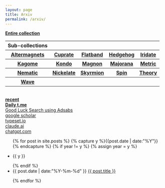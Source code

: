 ```yaml
---
layout: page
title: Arxiv
permalink: /arxiv/
---
```

 
  <a href="../../entire-collection"><b>   Entire collection  </b></a>
  <br>
  
  <table>
      <tr>
        <th>Sub-collections</th>
        <th></th>
        <th></th>
        <th></th>
        <th></th>
    </tr>
    <tr>
        <th><a href="../arxiv/altermagnet">Altermagnets</a></th>
        <th><a href="../arxiv/cuprate">Cuprate</a></th>
        <th><a href="../arxiv/flat">Flatband</a></th>
        <th><a href="../arxiv/hedgehog">Hedgehog</a></th>
        <th><a href="../arxiv/iridate">Iridate</a></th>
    </tr>
    <tr>
        <th><a href="../arxiv/kagome">Kagome</a></th>
        <th><a href="../arxiv/kondo">Kondo</a></th>
        <th><a href="../arxiv/magnon">Magnon</a></th>
        <th><a href="../arxiv/majorana">Majorana</a></th>
        <th><a href="../arxiv/metric">Metric</a></th>
    </tr>
    <tr>
       <th><a href="../arxiv/nematic">Nematic</a></th>
       <th><a href="../arxiv/nickelate">Nickelate</a></th>
       <th><a href="../arxiv/skyrmion">Skyrmion</a></th>
        <th><a href="../arxiv/spin">Spin</a></th>
       <th><a href="../arxiv/theory">Theory</a></th>
    </tr>
    <tr>
       <th><a href="../arxiv/wave">Wave</a></th>
       <th></th>
       <th></th>
       <th></th>
       <th></th>
    </tr>
</table>
  <br>
  <a href="../arxiv/recent"><b>   recent </b></a>
  <br>
  <a href="https://jinhong-park.github.io/t_me"><b> Daily t.me </b></a>
  <br>
  <a href="#" onclick="window.open('https://ui.adsabs.harvard.edu', '_blank', 'width=1000,height=600');"> Good Luck Search using Adsabs </a>
  <br>
  <a href="#" onclick="window.open('https://scholar.google.com', '_blank', 'width=1000,height=600');"> google scholar </a>
  <br>
  <a href="#" onclick="window.open('https://typeset.io', '_blank', 'width=1000,height=600');"> typeset.io </a>
  <br>
  <a href="#" onclick="window.open('https://claude.ai', '_blank', 'width=1000,height=600');"> claude.ai </a>
  <br>
  <a href="#" onclick="window.open('https://chatgpt.com', '_blank', 'width=1000,height=600');"> chatgpt.com </a>
  <br>
   
<ul class="listing">
{% for post in site.posts %}
  {% capture y %}{{post.date | date:"%Y"}}{% endcapture %}
  {% if year != y %}
    {% assign year = y %}
    <li class="listing-seperator"><p>{{ y }}</p></li>
  {% endif %}
  <li class="listing-item">
 <time datetime="{{ post.date | date:"%Y-%m-%d" }}">{{ post.date | date:"%Y-%m-%d" }}</time> 
    <a href="{{ post.url }}" title="{{ post.title }}">{{ post.title }}</a>
  </li>

{% endfor %}
</ul>
